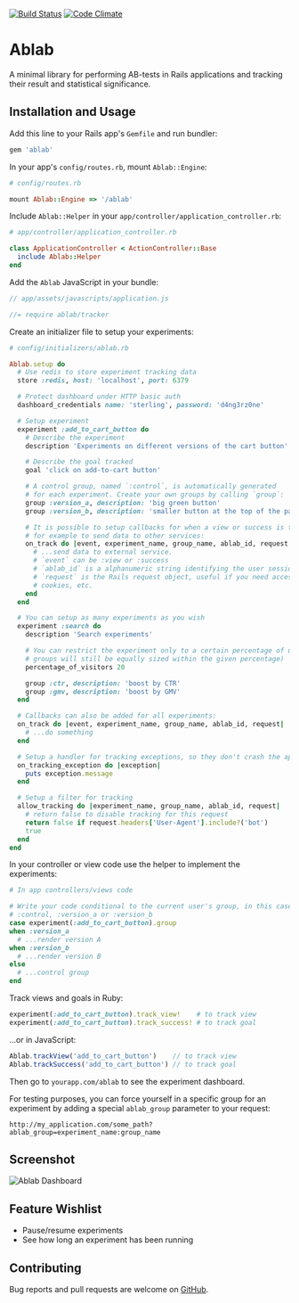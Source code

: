 [![Build Status](https://travis-ci.org/lucaong/ablab.svg?branch=master)](https://travis-ci.org/lucaong/ablab)
[![Code Climate](https://codeclimate.com/github/lucaong/ablab/badges/gpa.svg)](https://codeclimate.com/github/lucaong/ablab)

# Ablab

A minimal library for performing AB-tests in Rails applications and tracking
their result and statistical significance.


## Installation and Usage

Add this line to your Rails app's `Gemfile` and run bundler:

```ruby
gem 'ablab'
```

In your app's `config/routes.rb`, mount `Ablab::Engine`:

```ruby
# config/routes.rb

mount Ablab::Engine => '/ablab'
```

Include `Ablab::Helper` in your `app/controller/application_controller.rb`:

```ruby
# app/controller/application_controller.rb

class ApplicationController < ActionController::Base
  include Ablab::Helper
end
```

Add the `Ablab` JavaScript in your bundle:

```javascript
// app/assets/javascripts/application.js

//= require ablab/tracker
```

Create an initializer file to setup your experiments:

```ruby
# config/initializers/ablab.rb

Ablab.setup do
  # Use redis to store experiment tracking data
  store :redis, host: 'localhost', port: 6379

  # Protect dashboard under HTTP basic auth
  dashboard_credentials name: 'sterling', password: 'd4ng3rz0ne'

  # Setup experiment
  experiment :add_to_cart_button do
    # Describe the experiment
    description 'Experiments on different versions of the cart button'

    # Describe the goal tracked
    goal 'click on add-to-cart button'

    # A control group, named `:control`, is automatically generated
    # for each experiment. Create your own groups by calling `group`:
    group :version_a, description: 'big green button'
    group :version_b, description: 'smaller button at the top of the page'

    # It is possible to setup callbacks for when a view or success is tracked,
    # for example to send data to other services:
    on_track do |event, experiment_name, group_name, ablab_id, request|
      # ...send data to external service.
      # `event` can be :view or :success
      # `ablab_id` is a alphanumeric string identifying the user session
      # `request` is the Rails request object, useful if you need access to
      # cookies, etc.
    end
  end

  # You can setup as many experiments as you wish
  experiment :search do
    description 'Search experiments'

    # You can restrict the experiment only to a certain percentage of users (the
    # groups will still be equally sized within the given percentage)
    percentage_of_visitors 20

    group :ctr, description: 'boost by CTR'
    group :gmv, description: 'boost by GMV'
  end

  # Callbacks can also be added for all experiments:
  on_track do |event, experiment_name, group_name, ablab_id, request|
    # ...do something
  end

  # Setup a handler for tracking exceptions, so they don't crash the app
  on_tracking_exception do |exception|
    puts exception.message
  end

  # Setup a filter for tracking
  allow_tracking do |experiment_name, group_name, ablab_id, request|
    # return false to disable tracking for this request
    return false if request.headers['User-Agent'].include?('bot')
    true
  end
end
```

In your controller or view code use the helper to implement the experiments:

```ruby
# In app controllers/views code

# Write your code conditional to the current user's group, in this case
# :control, :version_a or :version_b
case experiment(:add_to_cart_button).group
when :version_a
  # ...render version A
when :version_b
  # ...render version B
else
  # ...control group
end
```

Track views and goals in Ruby:

```ruby
experiment(:add_to_cart_button).track_view!    # to track view
experiment(:add_to_cart_button).track_success! # to track goal
```

...or in JavaScript:

```javascript
Ablab.trackView('add_to_cart_button')    // to track view
Ablab.trackSuccess('add_to_cart_button') // to track goal
```

Then go to `yourapp.com/ablab` to see the experiment dashboard.

For testing purposes, you can force yourself in a specific group for an
experiment by adding a special `ablab_group` parameter to your request:

```
http://my_application.com/some_path?ablab_group=experiment_name:group_name
```


## Screenshot

![Ablab Dashboard](https://raw.githubusercontent.com/lucaong/ablab/master/dashboard.png)


## Feature Wishlist

  - Pause/resume experiments
  - See how long an experiment has been running


## Contributing

Bug reports and pull requests are welcome on [GitHub](https://github.com/lucaong/ablab).
